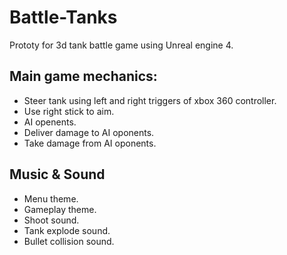 # Battle-Tanks
Prototy for 3d tank battle game using Unreal engine 4.
## Main game mechanics:
  - Steer tank using left and right triggers of xbox 360 controller.
  - Use right stick to aim.
  - AI openents.
  - Deliver damage to AI oponents.
  - Take damage from AI oponents.
 ## Music & Sound
 - Menu theme.
 - Gameplay theme.
 - Shoot sound.
 - Tank explode sound.
 - Bullet collision sound.

